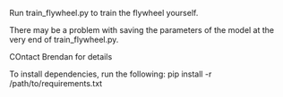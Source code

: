 Run train_flywheel.py to train the flywheel yourself.

There may be a problem with saving the parameters of the model at the very end of train_flywheel.py.

COntact Brendan for details

To install dependencies, run the following:
pip install -r /path/to/requirements.txt
